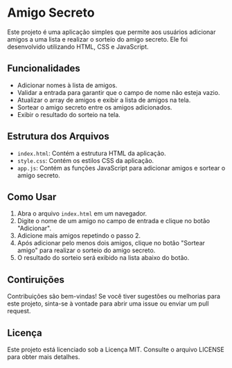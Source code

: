 # Amigo Secreto

Este projeto é uma aplicação simples que permite aos usuários adicionar amigos a uma lista e realizar o sorteio do amigo secreto. Ele foi desenvolvido utilizando HTML, CSS e JavaScript.

## Funcionalidades

- Adicionar nomes à lista de amigos.
- Validar a entrada para garantir que o campo de nome não esteja vazio.
- Atualizar o array de amigos e exibir a lista de amigos na tela.
- Sortear o amigo secreto entre os amigos adicionados.
- Exibir o resultado do sorteio na tela.

## Estrutura dos Arquivos

- `index.html`: Contém a estrutura HTML da aplicação.
- `style.css`: Contém os estilos CSS da aplicação.
- `app.js`: Contém as funções JavaScript para adicionar amigos e sortear o amigo secreto.

## Como Usar

1. Abra o arquivo `index.html` em um navegador.
2. Digite o nome de um amigo no campo de entrada e clique no botão "Adicionar".
3. Adicione mais amigos repetindo o passo 2.
4. Após adicionar pelo menos dois amigos, clique no botão "Sortear amigo" para realizar o sorteio do amigo secreto.
5. O resultado do sorteio será exibido na lista abaixo do botão.

## Contiruições

Contribuições são bem-vindas! Se você tiver sugestões ou melhorias para este projeto, sinta-se à vontade para abrir uma issue ou enviar um pull request.

## Licença
Este projeto está licenciado sob a Licença MIT. Consulte o arquivo LICENSE para obter mais detalhes.